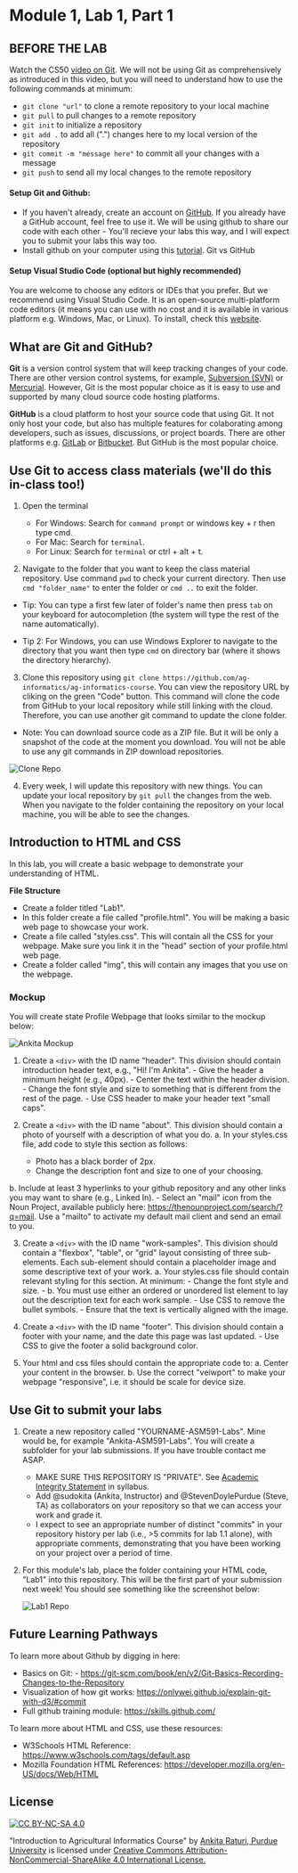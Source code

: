 # Module 1, Lab 1, Part 1

## BEFORE THE LAB

Watch the CS50 [video on Git](https://cs50.harvard.edu/web/2020/weeks/1/). We will not be using Git as comprehensively as introduced in this video, but you will need to understand how to use the following commands at minimum:
- `git clone "url"` to clone a remote repository to your local machine
- `git pull` to pull changes to a remote repository
- `git init` to initialize a repository
- `git add .` to add all (".") changes here to my local version of the repository
- `git commit -m "message here"` to commit all your changes with a message
- `git push` to send all my local changes to the remote repository

#### Setup Git and Github:
- If you haven't already, create an account on [GitHub](https://www.github.com). If you already have a GitHub account, feel free to use it. We will be using github to share our code with each other - You'll recieve your labs this way, and I will expect you to submit your labs this way too.
- Install github on your computer using this [tutorial](https://github.com/git-guides/install-git).
Git vs GitHub

#### Setup Visual Studio Code (optional but highly recommended)
You are welcome to choose any editors or IDEs that you prefer. But we recommend using Visual Studio Code. It is an open-source multi-platform code editors (it means you can use with no cost and it is available in various platform e.g. Windows, Mac, or Linux). To install, check this [website](https://code.visualstudio.com/).


## What are Git and GitHub? 

**Git** is a version control system that will keep tracking changes of your code. There are other version control systems, for example, [Subversion (SVN)](https://subversion.apache.org/) or [Mercurial](https://www.mercurial-scm.org/). However, Git is the most popular choice as it is easy to use and supported by many cloud source code hosting platforms. 

**GitHub** is a cloud platform to host your source code that using Git. It not only host your code, but also has multiple features for colaborating among developers, such as issues, discussions, or project boards. There are other platforms e.g. [GitLab](https://about.gitlab.com/why-gitlab/) or [Bitbucket](https://bitbucket.org/product). But GitHub is the most popular choice.  

## Use Git to access class materials (we'll do this in-class too!)

1. Open the terminal
	- For Windows: Search for `command prompt` or windows key + r then type cmd.
	- For Mac: Search for `terminal`.
	- For Linux: Search for `terminal` or ctrl + alt + t.

2. Navigate to the folder that you want to keep the class material repository. Use command `pwd` to check your current directory. Then use `cmd "folder_name"` to enter the folder or `cmd ..` to exit the folder. 

+ Tip: You can type a first few later of folder's name then press `tab` on your keyboard for autocompletion (the system will type the rest of the name automatically).

+ Tip 2: For Windows, you can use Windows Explorer to navigate to the directory that you want then type `cmd` on directory bar (where it shows the directory hierarchy).

3. Clone this repository using `git clone https://github.com/ag-informatics/ag-informatics-course`. You can view the repository URL by cliking on the green "Code" button. This command will clone the code from GitHub to your local repository while still linking with the cloud. Therefore, you can use another git command to update the clone folder. 

+ Note: You can download source code as a ZIP file. But it will be only a snapshot of the code at the moment you download. You will not be able to use any git commands in ZIP download repositories.
	
![Clone Repo](img/git1.png)


4. Every week, I will update this repository with new things. You can update your local repository by `git pull` the changes from the web. When you navigate to the folder containing the repository on your local machine, you will be able to see the changes.

## Introduction to HTML and CSS

In this lab, you will create a basic webpage to demonstrate your understanding of HTML. 

**File Structure** 
- Create a folder titled "Lab1". 
- In this folder create a file called "profile.html". You will be making a basic web page to showcase your work.
- Create a file called "styles.css". This will contain all the CSS for your webpage. Make sure you link it in the "head" section of your profile.html web page.
- Create a folder called "img", this will contain any images that you use on the webpage.

### Mockup
You will create state Profile Webpage that looks similar to the mockup below:

![Ankita Mockup](img/mockup.jpg)

1. Create a `<div>` with the ID name "header". This division should contain introduction header text, e.g., "Hi! I'm Ankita". 
		- Give the header a minimum height (e.g., 40px).
		- Center the text within the header division.
		- Change the font style and size to something that is different from the rest of the page. 
		- Use CSS header to make your header text "small caps".

2. Create a `<div>` with the ID name "about".  This division should contain a photo of yourself with a description of what you do.
  a. In your styles.css file, add code to style this section as follows:
     - Photo has a black border of 2px. 
     - Change the description font and size to one of your choosing.
     
  b. Include at least 3 hyperlinks to your github repository and any other links you may want to share (e.g., Linked In). 
  	- Select an "mail" icon from the Noun Project, available publicly here: <a href="https://thenounproject.com/search/?q=mail">https://thenounproject.com/search/?q=mail</a>. Use a "mailto" to activate my default mail client and send an email to you. 

3. Create a `<div>` with the ID name "work-samples". This division should contain a "flexbox", "table", or "grid" layout consisting of three sub-elements. Each sub-element should contain a placeholder image and some descriptive text of your work. 
	a. Your styles.css file should contain relevant styling for this section. At minimum:
		- Change the font style and size.
		- 
	b. You must use either an ordered or unordered list element to lay out the description text for each work sample. 
		- Use CSS to remove the bullet symbols.
		- Ensure that the text is vertically aligned with the image.

4. Create a `<div>` with the ID name "footer". This division should contain a footer with your name, and the date this page was last updated.
		- Use CSS to give the footer a solid background color. 

5. Your html and css files should contain the appropriate code to:
	a. Center your content in the browser.
	b. Use the correct "veiwport" to make your webpage "responsive", i.e. it should be scale for device size.

## Use Git to submit your labs
1. Create a new repository called "YOURNAME-ASM591-Labs". Mine would be, for example "Ankita-ASM591-Labs". You will create a subfolder for your lab submissions. If you have trouble contact me ASAP.
	- MAKE SURE THIS REPOSITORY IS "PRIVATE". See [Academic Integrity Statement](https://github.com/ag-informatics/ag-informatics-course#academic-integrity) in syllabus.
	- Add @sudokita (Ankita, Instructor) and @StevenDoylePurdue
 (Steve, TA) as collaborators on your repository so that we can access your work and grade it.
	- I expect to see an appropriate number of distinct "commits" in your repository history per lab (i.e., >5 commits for lab 1.1 alone), with appropriate comments, demonstrating that you have been working on your project over a period of time.

2. For this module's lab, place the folder containing your HTML code, "Lab1" into this repository. This will be the first part of your submission next week! You should see something like the screenshot below:

	![Lab1 Repo](img/lab1.png)

## Future Learning Pathways 

To learn more about Github by digging in here:
- Basics on Git: - https://git-scm.com/book/en/v2/Git-Basics-Recording-Changes-to-the-Repository
- Visualization of how git works: https://onlywei.github.io/explain-git-with-d3/#commit
- Full github training module: https://skills.github.com/

To learn more about HTML and CSS, use these resources:
- W3Schools HTML Reference: https://www.w3schools.com/tags/default.asp
- Mozilla Foundation HTML References: https://developer.mozilla.org/en-US/docs/Web/HTML 

## License
[![CC BY-NC-SA 4.0][cc-by-nc-sa-shield]][cc-by-nc-sa]

<!-- This work is licensed under a
[Creative Commons Attribution-NonCommercial-ShareAlike 4.0 International License][cc-by-nc-sa].

[![CC BY-NC-SA 4.0][cc-by-nc-sa-image]][cc-by-nc-sa] -->

[cc-by-nc-sa]: http://creativecommons.org/licenses/by-nc-sa/4.0/
[cc-by-nc-sa-image]: https://licensebuttons.net/l/by-nc-sa/4.0/88x31.png
[cc-by-nc-sa-shield]: https://img.shields.io/badge/License-CC%20BY--NC--SA%204.0-lightgrey.svg

  "Introduction to Agricultural Informatics Course" by [Ankita Raturi, Purdue University](https://github.com/ag-informatics/ag-informatics-course) is licensed under [Creative Commons Attribution-NonCommercial-ShareAlike 4.0 International License.](http://creativecommons.org/licenses/by-nc-sa/4.0/)
